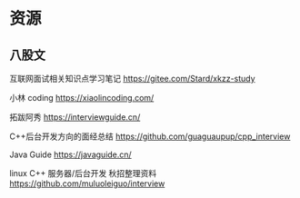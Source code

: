 # 资源

## 八股文

互联网面试相关知识点学习笔记 <https://gitee.com/Stard/xkzz-study>

小林 coding <https://xiaolincoding.com/>

拓跋阿秀 <https://interviewguide.cn/>

C++后台开发方向的面经总结 <https://github.com/guaguaupup/cpp_interview>

Java Guide <https://javaguide.cn/>

linux C++ 服务器/后台开发 秋招整理资料 https://github.com/muluoleiguo/interview